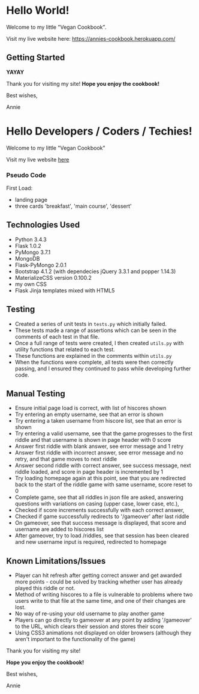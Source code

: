 # Hello World!
Welcome to my little "Vegan Cookbook".

Visit my live website here:
https://annies-cookbook.herokuapp.com/


## Getting Started

**YAYAY**




Thank you for visiting my site!
**Hope you enjoy the cookbook!**

Best wishes,

Annie



# Hello Developers / Coders / Techies!
Welcome to my little "Vegan Cookbook" 

Visit my live website [here](https://EXAMPLE.herokuapp.com/)


### Pseudo Code

First Load:
- landing page
- three cards 'breakfast', 'main course', 'dessert'





## Technologies Used
- Python 3.4.3
- Flask 1.0.2
- PyMongo 3.7.1
- MongoDB
- Flask-PyMongo 2.0.1
- Bootstrap 4.1.2 (with dependecies jQuery 3.3.1 and popper 1.14.3)
- MaterializeCSS version 0.100.2 
- my own CSS
- Flask Jinja templates mixed with HTML5



## Testing
- Created a series of unit tests in `tests.py` which initially failed. 
- These tests made a range of assertions which can be seen in the comments of each test in that file.
- Once a full range of tests were created, I then created `utils.py` with utility functions that related to each test.
- These functions are explained in the comments within `utils.py`
- When the functions were complete, all tests were then correctly passing, and I ensured they continued to pass while developing further code.


## Manual Testing

- Ensure initial page load is correct, with list of hiscores shown
- Try entering an empty username, see that an error is shown
- Try entering a taken username from hiscore list, see that an error is shown
- Try entering a valid username, see that the game progresses to the first riddle and that username is shown in page header with 0 score
- Answer first riddle with blank answer, see error message and 1 retry
- Answer first riddle with incorrect answer, see error message and no retry, and that game moves to next riddle
- Answer second riddle with correct answer, see success message, next riddle loaded, and score in page header is incremented by 1
- Try loading homepage again at this point, see that you are redirected back to the start of the riddle game with same username, score reset to 0
- Complete game, see that all riddles in json file are asked, answering questions with variations on casing (upper case, lower case, etc.), 
- Checked if score increments successfully with each correct answer,
- Checked if game successfully redirects to '/gameover' after last riddle
- On gameover, see that success message is displayed, that score and username are added to hiscores list
- After gameover, try to load /riddles, see that session has been cleared and new username input is required, redirected to homepage


## Known Limitations/Issues

- Player can hit refresh after getting correct answer and get awarded more points - could be solved by tracking whether user has already played this riddle or not.
- Method of writing hiscores to a file is vulnerable to problems where two users write to that file at the same time, and one of their changes are lost. 
- No way of re-using your old username to play another game
- Players can go directly to gameover at any point by adding '/gameover' to the URL, which clears their session and stores their score
- Using CSS3 animations not displayed on older browsers (although they aren't important to the functionality of the game)



Thank you for visiting my site!

**Hope you enjoy the cookbook!**

Best wishes,

Annie
